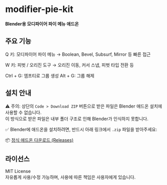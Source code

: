 # modifier-pie-kit

**Blender용 모디파이어 파이 메뉴 애드온**  

## 주요 기능
Q 키: 모디파이어 파이 메뉴
→ Boolean, Bevel, Subsurf, Mirror 등 빠른 접근

W 키: 피벗 / 오리진 도구
→ 오리진 이동, 커서 스냅, 피벗 타입 전환 등

Ctrl + G: 엠프티로 그룹 생성
Alt + G: 그룹 해제

## 설치 안내

⚠️ 주의: 상단의 `Code > Download ZIP` 버튼으로 받은 파일은 Blender 애드온 설치에 사용할 수 없습니다.  
이 방식으로 받은 파일은 내부 폴더 구조로 인해 Blender가 인식하지 못합니다.

✅ Blender에 애드온을 설치하려면, 반드시 아래 링크에서 `.zip` 파일을 받아주세요:

📦 [정식 애드온 다운로드 (Releases)](https://github.com/art2coder/modifier-pie-kit/releases/latest)

## 라이선스
MIT License  
자유롭게 사용/수정 가능하며, 사용에 따른 책임은 사용자에게 있습니다.

